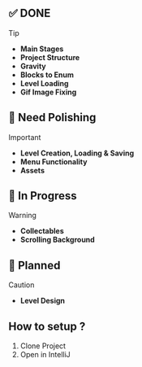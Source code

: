 ✅ DONE
---

> [!TIP]
>- **Main Stages**
>- **Project Structure**
>- **Gravity**
>- **Blocks to Enum**
>- **Level Loading**
>- **Gif Image Fixing**

💅 Need Polishing
---

> [!IMPORTANT]
>- **Level Creation, Loading & Saving**
>- **Menu Functionality**
>- **Assets**


🔨 In Progress
---

> [!WARNING]
>- **Collectables**
>- **Scrolling Background**

📝 Planned
---

> [!CAUTION]
>- **Level Design**


How to setup ?
---

1. Clone Project
2. Open in IntelliJ